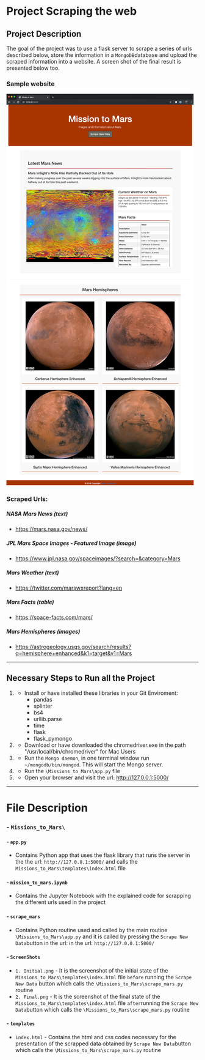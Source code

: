 # Project Scraping the web

## Project Description
The goal of the project was to use a flask server to scrape a series of urls described below, store the information in a `MongoDB`database and upload the scraped information into a website. A screen shot of the final result is presented below too.

### Sample website

![Initial](Missions_to_Mars/ScreenShots/2_Final.png "Page before running the `Scrape New Data`")

### Scraped Urls:

##### NASA Mars News (text)
- https://mars.nasa.gov/news/
##### JPL Mars Space Images - Featured Image (image)
- https://www.jpl.nasa.gov/spaceimages/?search=&category=Mars
##### Mars Weather (text)
- https://twitter.com/marswxreport?lang=en
##### Mars Facts (table)
- https://space-facts.com/mars/
##### Mars Hemispheres (images)
- https://astrogeology.usgs.gov/search/results?q=hemisphere+enhanced&k1=target&v1=Mars

<hr>

## Necessary Steps to Run all the Project

1. - Install or have installed these libraries in your Git Enviroment:
        -   pandas
        -   splinter
        -   bs4
        -   urllib.parse
        -   time
        -   flask
        -   flask_pymongo
2. - Download or have downloaded the chromedriver.exe in the path "/usr/local/bin/chromedriver" for Mac Users
2. - Run the `Mongo daemon`, in one terminal window run `~/mongodb/bin/mongod`. This will start the Mongo server.
3. - Run the `\Missions_to_Mars\app.py` file
4. - Open your browser and visit the url: http://127.0.0.1:5000/

<hr>

# File Description
### - `Missions_to_Mars\`
#### - `app.py`
- Contains Python app that uses the flask library that runs the server in the  the url: `http://127.0.0.1:5000/` and calls the `Missions_to_Mars\templates\index.html` file
#### - `mission_to_mars.ipynb` 
- Contains the Jupyter Notebook with the explained code for scrapping the different urls used in the project
#### - `scrape_mars` 
- Contains Python routine used and called by the main routine `\Missions_to_Mars\app.py` and it is called by pressing the `Scrape New Data`button in the url: in the url: `http://127.0.0.1:5000/`
#### -  `ScreenShots`
- `1. Initial.png` - It is the screenshot of the initial state of the `Missions_to_Mars\templates\index.html` file `before` running the `Scrape New Data` button which calls the `\Missions_to_Mars\scrape_mars.py` routine
- `2. Final.png` - It is the screenshot of the final state of the `Missions_to_Mars\templates\index.html` file `after`running the `Scrape New Data`button which calls the `\Missions_to_Mars\scrape_mars.py` routine
#### -  `templates`
- `index.html` - Contains the html and css codes necessary for the presentation of the scrapped data obtained by `Scrape New Data`button which calls the `\Missions_to_Mars\scrape_mars.py` routine